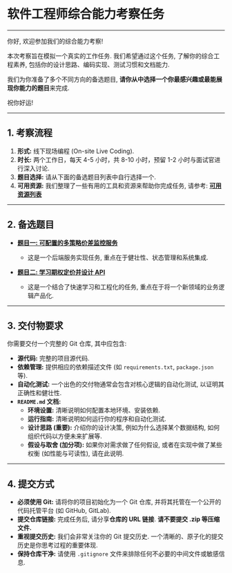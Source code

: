 # 软件工程师综合能力考察任务

---

你好, 欢迎参加我们的综合能力考察!

本次考察旨在模拟一个真实的工作任务. 我们希望通过这个任务, 了解你的综合工程素养, 包括你的设计思路、编码实现、测试习惯和文档能力.

我们为你准备了多个不同方向的备选题目, **请你从中选择一个你最感兴趣或最能展现你能力的题目**来完成.

祝你好运!

---

## 1. 考察流程

1.  **形式:** 线下现场编程 (On-site Live Coding).
2.  **时长:** 两个工作日，每天 4-5 小时，共 8-10 小时，预留 1-2 小时与面试官进行深入讨论.
3.  **题目选择:** 请从下面的备选题目列表中自行选择一个.
4.  **可用资源:** 我们整理了一些有用的工具和资源来帮助你完成任务, 请参考: **[可用资源列表](./resources.md)**

---

## 2. 备选题目

- **[题目一: 可配置的多策略价差监控服务](./task_tqsdk_monitoring_service.md)**
  - 这是一个后端服务实现任务, 重点在于健壮性、状态管理和系统集成.

- **[题目二: 学习期权定价并设计 API](./task_option_pricing_api.md)**
  - 这是一个结合了快速学习和工程化的任务, 重点在于将一个新领域的业务逻辑产品化.

---

## 3. 交付物要求

你需要交付一个完整的 Git 仓库, 其中应包含:

- **源代码:** 完整的项目源代码.
- **依赖管理:** 提供相应的依赖描述文件 (如 `requirements.txt`, `package.json` 等).
- **自动化测试:** 一个出色的交付物通常会包含对核心逻辑的自动化测试, 以证明其正确性和健壮性.
- **`README.md` 文档:**
    - **环境设置:** 清晰说明如何配置本地环境、安装依赖.
    - **运行指南:** 清晰说明如何运行你的程序和自动化测试.
    - **设计思路 (重要):** 介绍你的设计决策, 例如为什么选择某个数据结构, 如何组织代码以方便未来扩展等.
    - **假设与取舍 (加分项):** 如果你对需求做了任何假设, 或者在实现中做了某些权衡 (如性能与可读性), 请在此说明.

---

## 4. 提交方式

- **必须使用 Git:** 请将你的项目初始化为一个 Git 仓库, 并将其托管在一个公开的代码托管平台 (如 GitHub, GitLab).
- **提交仓库链接:** 完成任务后, 请分享**仓库的 URL 链接**. **请不要提交 .zip 等压缩文件.**
- **重视提交历史:** 我们会非常关注你的 Git 提交历史. 一个清晰的、原子化的提交历史是你思考过程的重要体现.
- **保持仓库干净:** 请使用 `.gitignore` 文件来排除任何不必要的中间文件或敏感信息. 